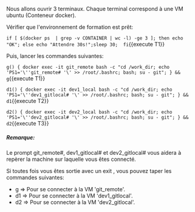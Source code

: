 
Nous allons ouvrir 3 terminaux. Chaque terminal correspond à une VM ubuntu (Conteneur docker).

Vérifier que l'environnement de formation est prêt:

 `if [ $(docker ps  | grep -v CONTAINER | wc -l) -ge 3 ]; then echo "OK"; else echo "Attendre 30s!";sleep 30;  fi`{{execute T1}}

Puis, lancer les commandes suivantes:

`g() { docker exec -it git_remote bash -c "cd /work_dir; echo 'PS1='\''git_remote# '\' >> /root/.bashrc; bash; su - git"; } && g`{{execute T1}}

`d1() { docker exec -it dev1_local bash -c "cd /work_dir; echo 'PS1='\''dev1_gitlocal# '\' >> /root/.bashrc; bash; su - git"; } && d1`{{execute T2}}

`d2() { docker exec -it dev2_local bash -c "cd /work_dir; echo 'PS1='\''dev2_gitlocal# '\' >> /root/.bashrc; bash; su - git"; } && d2`{{execute T3}}

##### _Remarque_:
Le prompt git_remote#, dev1_gitlocal# et dev2_gitlocal# vous aidera à repèrer la machine sur laquelle vous êtes connecté.

Si toutes fois vous êtes sortie avec un exit , vous pouvez taper les commandes suivantes:

- g  => Pour se connecter à la VM 'git_remote'.
- d1 => Pour se connecter à la VM 'dev1_gitlocal'.
- d2 => Pour se connecter à la VM 'dev2_gitlocal'.
